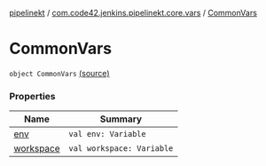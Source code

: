 [pipelinekt](../../index.md) / [com.code42.jenkins.pipelinekt.core.vars](../index.md) / [CommonVars](./index.md)

# CommonVars

`object CommonVars` [(source)](https://github.com/code42/pipelinekt/tree/master/core/src/main/kotlin/com/code42/jenkins/pipelinekt/core/vars/CommonVars.kt#L3)

### Properties

| Name | Summary |
|---|---|
| [env](env.md) | `val env: Variable` |
| [workspace](workspace.md) | `val workspace: Variable` |
